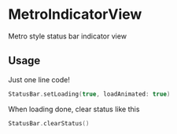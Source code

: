 # MetroIndicatorView
Metro style status bar indicator view



## Usage
Just one line code!
``` Swift
StatusBar.setLoading(true, loadAnimated: true)
```
When loading done, clear status like this
``` Swift
StatusBar.clearStatus()
```
